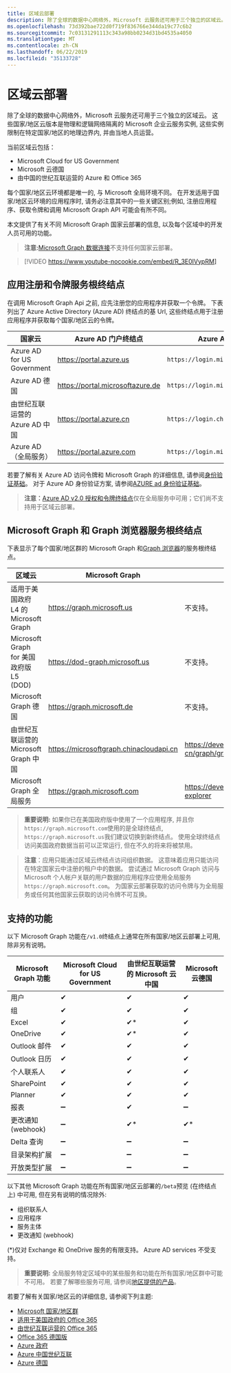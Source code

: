 ```yaml
---
title: 区域云部署
description: 除了全球的数据中心网络外，Microsoft 云服务还可用于三个独立的区域云。 这些国家/地区云版本是物理和逻辑网络隔离的 Microsoft 企业云服务实例, 这些实例限制在特定国家/地区的地理边界内, 并由当地人员运营。
ms.openlocfilehash: 73d392bae722d0f719f836766e344da19c77c6b2
ms.sourcegitcommit: 7c03131291113c343a98bb0234d31bd4535a4050
ms.translationtype: MT
ms.contentlocale: zh-CN
ms.lasthandoff: 06/22/2019
ms.locfileid: "35133728"
---
```

# <a name="national-cloud-deployments"></a>区域云部署

除了全球的数据中心网络外，Microsoft 云服务还可用于三个独立的区域云。 这些国家/地区云版本是物理和逻辑网络隔离的 Microsoft 企业云服务实例, 这些实例限制在特定国家/地区的地理边界内, 并由当地人员运营。

当前区域云包括：

- Microsoft Cloud for US Government
- Microsoft 云德国
- 由中国的世纪互联运营的 Azure 和 Office 365

每个国家/地区云环境都是唯一的, 与 Microsoft 全局环境不同。 在开发适用于国家/地区云环境的应用程序时, 请务必注意其中的一些关键区别;例如, 注册应用程序、获取令牌和调用 Microsoft Graph API 可能会有所不同。

本文提供了有关不同 Microsoft Graph 国家云部署的信息, 以及每个区域中的开发人员可用的功能。

>**注意:**[Microsoft Graph 数据连接](https://docs.microsoft.com/en-us/graph/data-connect-concept-overview?view=graph-rest-1.0)不支持任何国家云部署。 

> [!VIDEO https://www.youtube-nocookie.com/embed/R_3E0IVypRM]

## <a name="app-registration-and-token-service-root-endpoints"></a>应用注册和令牌服务根终结点

在调用 Microsoft Graph Api 之前, 应先注册您的应用程序并获取一个令牌。 下表列出了 Azure Active Directory (Azure AD) 终结点的基 Url, 这些终结点用于注册应用程序并获取每个国家/地区云的令牌。

| 国家云 | Azure AD 门户终结点| Azure AD 终结点|
|---------------------------|----------------|----------------|
|Azure AD for US Government |https://portal.azure.us|`https://login.microsoftonline.us`|
|Azure AD 德国 |https://portal.microsoftazure.de|`https://login.microsoftonline.de`|
|由世纪互联运营的 Azure AD 中国 |https://portal.azure.cn|`https://login.chinacloudapi.cn`|
|Azure AD（全局服务）|https://portal.azure.com |`https://login.microsoftonline.com`|

若要了解有关 Azure AD 访问令牌和 Microsoft Graph 的详细信息, 请参阅[身份验证基础](./auth/auth-concepts.md)。 对于 Azure AD 身份验证方案, 请参阅[AZURE ad 身份验证基础](https://docs.microsoft.com/azure/active-directory/develop/authentication-scenarios)。

> **注意：**[Azure AD v2.0 授权和令牌终结点](https://docs.microsoft.com/azure/active-directory/develop/v2-overview)仅在全局服务中可用；它们尚不支持用于区域云部署。


## <a name="microsoft-graph-and-graph-explorer-service-root-endpoints"></a>Microsoft Graph 和 Graph 浏览器服务根终结点

下表显示了每个国家/地区群的 Microsoft Graph 和[Graph 浏览器](https://developer.microsoft.com/graph/graph-explorer)的服务根终结点。

| 区域云 | Microsoft Graph | Graph 浏览器 |
|---------------------------|----------------|----------------|
| 适用于美国政府 L4 的 Microsoft Graph | https://graph.microsoft.us | 不支持。 |
| Microsoft Graph for 美国政府版 L5 (DOD) | https://dod-graph.microsoft.us | 不支持。 |
| Microsoft Graph 德国 | https://graph.microsoft.de | 不支持。 |
| 由世纪互联运营的 Microsoft Graph 中国 | https://microsoftgraph.chinacloudapi.cn | https://developer.microsoft.com/zh-cn/graph/graph-explorer-china |
| Microsoft Graph 全局服务 | https://graph.microsoft.com | https://developer.microsoft.com/graph/graph-explorer |

>**重要说明:** 如果你已在美国政府版中使用了一个应用程序, 并且你`https://graph.microsoft.com`使用的是全球终结点, `https://graph.microsoft.us`我们建议切换到新终结点。 使用全球终结点访问美国政府数据当前可以正常运行, 但在不久的将来将被禁用。

> **注意**：应用只能通过区域云终结点访问组织数据。 这意味着应用只能访问在特定国家云中注册的租户中的数据。 尝试通过 Microsoft Graph 访问与 Microsoft 个人帐户关联的用户数据的应用程序应使用全局服务`https://graph.microsoft.com`。 为国家云部署获取的访问令牌与为全局服务或任何其他国家云获取的访问令牌不可互换。

## <a name="supported-features"></a>支持的功能

以下 Microsoft Graph 功能在`/v1.0`终结点上通常在所有国家/地区云部署上可用, 除非另有说明。

| Microsoft Graph 功能 | Microsoft Cloud for US Government | 由世纪互联运营的 Microsoft 云中国 | Microsoft 云德国 |
|---------------------------|----------------|----------------|----------------|
| 用户 | ✔ | ✔ | ✔ |
| 组 | ✔ | ✔ | ✔ |
| Excel | ✔| ✔* | ✔ |
| OneDrive | ✔ | ✔* | ✔ |
| Outlook 邮件 | ✔ | ✔ | ✔ |
| Outlook 日历 | ✔ | ✔ | ✔ |
| 个人联系人 | ✔ | ✔ | ✔ |
| SharePoint| ✔ | ✔ | ✔ |
| Planner|✔ |✔ |✔ |
| 报表  |➖| ✔ |➖|
| 更改通知 (webhook)  | ➖|✔* |✔* |
| Delta 查询 | ➖ | ➖| ➖ |
| 目录架构扩展 |➖|➖|➖|
| 开放类型扩展|➖|➖|➖|
  
以下其他 Microsoft Graph 功能在所有国家/地区云部署的`/beta`预览 (在终结点上) 中可用, 但在另有说明的情况除外:

* 组织联系人
* 应用程序
* 服务主体
* 更改通知 (webhook)

(*)仅对 Exchange 和 OneDrive 服务的有限支持。 Azure AD services 不受支持。 

 > **重要说明:** 全局服务特定区域中的某些服务和功能在所有国家/地区群中可能不可用。 若要了解哪些服务可用, 请参阅[地区提供的产品](https://azure.microsoft.com/global-infrastructure/services/?products=all&regions=usgov-non-regional,us-dod-central,us-dod-east,usgov-arizona,usgov-iowa,usgov-texas,usgov-virginia,china-non-regional,china-east,china-east-2,china-north,china-north-2,germany-non-regional,germany-central,germany-northeast)。


若要了解有关国家/地区云的详细信息, 请参阅下列主题:
- [Microsoft 国家/地区群](https://www.microsoft.com/TrustCenter/CloudServices/NationalCloud)
- [适用于美国政府的 Office 365](https://docs.microsoft.com/office365/servicedescriptions/office-365-platform-service-description/office-365-us-government/office-365-us-government)
- [由世纪互联运营的 Office 365](https://docs.microsoft.com/office365/servicedescriptions/office-365-platform-service-description/office-365-operated-by-21vianet)
- [Office 365 德国版](https://docs.microsoft.com/office365/servicedescriptions/office-365-platform-service-description/office-365-germany)
- [Azure 政府](https://azure.microsoft.com/global-infrastructure/government/)
- [Azure 中国世纪互联](https://docs.microsoft.com/azure/china/)
- [Azure 德国](https://docs.microsoft.com/azure/germany/)
